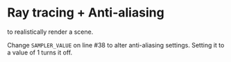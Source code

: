 # Ray tracing + Anti-aliasing
to realistically render a scene.

Change `SAMPLER_VALUE` on line #38 to alter anti-aliasing settings.
Setting it to a value of 1 turns it off.
